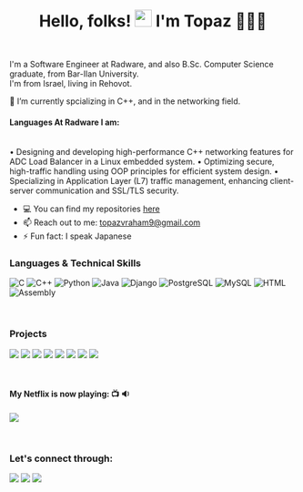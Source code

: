<h1 align="center">Hello, folks! <img src="https://raw.githubusercontent.com/MartinHeinz/MartinHeinz/master/wave.gif" width="30px">
  I'm Topaz 👨🏻‍💻</h1>
<br>

I'm a Software Engineer at Radware, and also B.Sc. Computer Science graduate, from Bar-Ilan University.
<br />
I'm from Israel, living in Rehovot.
<br>

🌱 I’m currently spcializing in C++, and in the networking field.

#### Languages At Radware I am: <br><br>

• Designing and developing high-performance C++ networking features for ADC Load Balancer in a Linux embedded system. 
•	Optimizing secure, high-traffic handling using OOP principles for efficient system design.
•	Specializing in Application Layer (L7) traffic management, enhancing client-server communication and SSL/TLS security.

- 💻 You can find my repositories [here](https://github.com/TopazAvraham?tab=repositories)
- 📫 Reach out to me: topazvraham9@gmail.com
- ⚡ Fun fact: I speak Japanese

### Languages & Technical Skills
![C](https://img.shields.io/badge/C-00599C?style=for-the-badge&logo=c&logoColor=white)
![C++](https://img.shields.io/badge/c++-%2300599C.svg?style=for-the-badge&logo=c%2B%2B&logoColor=white)
![Python](https://img.shields.io/badge/Python-FFD43B?style=for-the-badge&logo=python&logoColor=blue)
![Java](https://img.shields.io/badge/Java-ED8B00?style=for-the-badge&logo=java&logoColor=white)
![Django](https://img.shields.io/badge/Django-092E20?style=for-the-badge&logo=django&logoColor=green)
![PostgreSQL](https://img.shields.io/badge/PostgreSQL-316192?style=for-the-badge&logo=postgresql&logoColor=white)
![MySQL](https://img.shields.io/badge/mysql-%2300f.svg?style=for-the-badge&logo=mysql&logoColor=white)
![HTML](https://img.shields.io/badge/HTML5-E34F26?style=for-the-badge&logo=html5&logoColor=white)
![Assembly](https://img.shields.io/badge/Assembly-ED8B00?style=for-the-badge&logo=java&logoColor=white)

<br>

### Projects
[![](https://img.shields.io/badge/-%20Tennis%20ServeUp%20Community%20Final%20Project-000)](https://github.com/TopazAvraham/ServeUP-Community)
[![](https://img.shields.io/badge/-%20Make%20Lives%20Better%20Website-000)](https://makelivesbetter.herokuapp.com/)
[![](https://img.shields.io/badge/-%20Arkanoid%20-000)](https://github.com/TopazAvraham/Arkanoid)
[![](https://img.shields.io/badge/-%20Multi%20Clients%20Server%20Chat%20Application%20UDP-000)](https://github.com/TopazAvraham/ChatApp--Multiple-Clients-to-Server-UDP-Sockets)
[![](https://img.shields.io/badge/-%20HTTP%20Server%20using%20TCP%20Sockets-000)](https://github.com/TopazAvraham/HTTP-server-using-TCP-Sockets)
[![](https://img.shields.io/badge/-%20Pstring%20Assembly-000)](https://github.com/TopazAvraham/Pstrings-Assembly)
[![](https://img.shields.io/badge/-%20Math%20Expressions%20Interpreter-000)](https://github.com/TopazAvraham/Math-Expressions-Interpreter.git)
[![](https://img.shields.io/badge/-%20Regex%20Hypernym%20Database-000)](https://github.com/TopazAvraham/Regex-Hypernym-Database.git)


<br>

#### My Netflix is now playing: 📺 🔉 

<a href="https://www.netflix.com/il-en/title/70195800"><img src="https://github.com/TopazAvraham/IntroductionToCS-University-C-programming/blob/master/Screenshots/suits.jpg?raw=true"/></a>

<br>



### Let's connect through:
<a href="https://www.facebook.com/topaz.avraham.7/"><img src="https://img.icons8.com/fluency/48/000000/meta.png"/></a>
<a href="https://twitter.com/AvrahamTopaz"><img src="https://img.icons8.com/color/48/000000/twitter--v1.png"/></a>
<a href="https://www.linkedin.com/in/topaz-avraham-68b340208/"><img src="https://img.icons8.com/color/48/000000/linkedin.png"/></a>

[here]: https://drive.google.com/file/d/1ryZi4rw91dM1LL62zYgHpemjKuxkWHdx/view?usp=sharing

